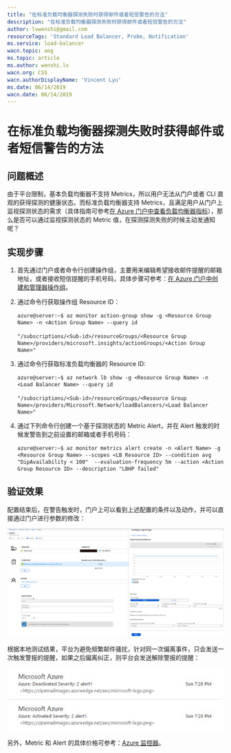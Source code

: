 ```yaml
---
title: "在标准负载均衡器探测失败时获得邮件或者短信警告的方法"
description: "在标准负载均衡器探测失败时获得邮件或者短信警告的方法"
author: lvwenshi@gmail.com
resourceTags: 'Standard Load Balancer, Probe, Notification'
ms.service: load-balancer
wacn.topic: aog
ms.topic: article
ms.author: wenshi.lv
wacn.org: CSS
wacn.authorDisplayName: 'Vincent Lyu'
ms.date: 06/14/2019
wacn.date: 06/14/2019
---
```


# 在标准负载均衡器探测失败时获得邮件或者短信警告的方法

## 问题概述

由于平台限制，基本负载均衡器不支持 Metrics，所以用户无法从门户或者 CLI 直观的获得探测的健康状态。而标准负载均衡器支持 Metrics，且满足用户从门户上监视探测状态的需求（具体指南可参考[在 Azure 门户中查看负载均衡器指标](https://docs.microsoft.com/zh-cn/azure/load-balancer/load-balancer-standard-diagnostics#view-your-load-balancer-metrics-in-the-azure-portal)），那么是否可以通过监视探测状态的 Metric 值，在探测探测失败的时候主动发通知呢？

## 实现步骤

1. 首先通过门户或者命令行创建操作组，主要用来编辑希望接收邮件提醒的邮箱地址，或者接收短信提醒的手机号码，具体步骤可参考：[在 Azure 门户中创建和管理器操作组](https://docs.azure.cn/zh-cn/azure-monitor/platform/action-groups)。

2. 通过命令行获取操作组 Resource ID：

    ```cli
    azure@server:~$ az monitor action-group show -g <Resource Group Name> -n <Action Group Name> --query id
    
    "/subscriptions/<Sub-id>/resourceGroups/<Resource Group Name>/providers/microsoft.insights/actionGroups/<Action Group Name>"
    ```

3. 通过命令行获取标准负载均衡器的 Resource ID:

    ```cli
    azure@server:~$ az network lb show -g <Resource Group Name> -n <Load Balancer Name> --query id

    "/subscriptions/<Sub-id>/resourceGroups/<Resource Group Name>/providers/Microsoft.Network/loadBalancers/<Load Balancer Name>"
    ```

4. 通过下列命令行创建一个基于探测状态的 Metric Alert，并在 Alert 触发的时候发警告到之前设置的邮箱或者手机号码：

    ```cli
    azure@server:~$ az monitor metrics alert create -n <Alert Name> -g <Resource Group Name> --scopes <LB Resource ID> --condition avg "DipAvailability < 100"  --evaluation-frequency 5m --action <Action Group Resource ID> --description "LBHP failed"
    ```

## 验证效果

配置结束后，在警告触发时，门户上可以看到上述配置的条件以及动作，并可以直接通过门户进行参数的修改：

![01](media/aog-load-balancer-howto-get-notification-when-probe-of-standard-load-balancer-fails/01.png "01")

根据本地测试结果，平台为避免频繁邮件骚扰，针对同一次偏离事件，只会发送一次触发警报的提醒，如果之后偏离纠正，则平台会发送解除警报的提醒：

![02](media/aog-load-balancer-howto-get-notification-when-probe-of-standard-load-balancer-fails/02.gif "02")

另外，Metric 和 Alert 的具体价格可参考：[Azure 监控器](https://www.azure.cn/zh-cn/pricing/details/monitor/)。


